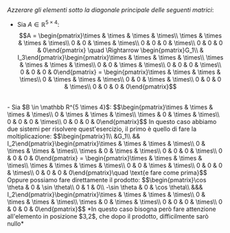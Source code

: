 *Azzerare gli elementi sotto la diagonale principale delle seguenti matrici*: 
- Sia $A \in \mathbb R^{5\times 4}$: $$A = \begin{pmatrix}\times & \times & \times & \times\\ \times & \times & \times & \times\\ 0 & 0 & \times & \times\\ 0 & 0 & 0 & \times\\  0 & 0 & 0 & 0\end{pmatrix} \quad \Rightarrow \begin{pmatrix}G_1\\ & I_3\end{pmatrix}\begin{pmatrix}\times & \times & \times & \times\\ \times & \times & \times & \times\\ 0 & 0 & \times & \times\\ 0 & 0 & 0 & \times\\  0 & 0 & 0 & 0\end{pmatrix} = \begin{pmatrix}\times & \times & \times & \times\\ 0 & \times & \times & \times\\ 0 & 0 & \times & \times\\ 0 & 0 & 0 & \times\\  0 & 0 & 0 & 0\end{pmatrix}$$
<br>
- Sia $B \in \mathbb R^{5 \times 4}$: $$\begin{pmatrix}\times & \times & \times & \times\\ 0 & \times & \times & \times\\ \times & 0 & \times & \times\\ 0 & 0 & 0 & \times\\  0 & 0 & 0 & 0\end{pmatrix}$$
  In questo caso abbiamo due sistemi per risolvere quest'esercizio, il primo è quello di fare la moltiplicazione: $$\begin{pmatrix}1\\ &G_1\\ && I_2\end{pmatrix}\begin{pmatrix}\times & \times & \times & \times\\ 0 & \times & \times & \times\\ \times & 0 & \times & \times\\ 0 & 0 & 0 & \times\\  0 & 0 & 0 & 0\end{pmatrix} = \begin{pmatrix}\times & \times & \times & \times\\ \times & \times & \times & \times\\ 0 & 0 & \times & \times\\ 0 & 0 & 0 & \times\\  0 & 0 & 0 & 0\end{pmatrix}\quad \text{e fare come prima}$$
  Oppure possiamo fare direttamente il prodotto: $$\begin{pmatrix}\cos \theta & 0 & \sin \theta\\ 0 & 1 & 0\\ -\sin \theta & 0 & \cos \theta\\ &&& I_2\end{pmatrix}\begin{pmatrix}\times & \times & \times & \times\\ 0 & \times & \times & \times\\ \times & 0 & \times & \times\\ 0 & 0 & 0 & \times\\  0 & 0 & 0 & 0\end{pmatrix}$$
  *In questo caso bisogna però fare attenzione all'elemento in posizione $3,2$, che dopo il prodotto, difficilmente sarò nullo*
